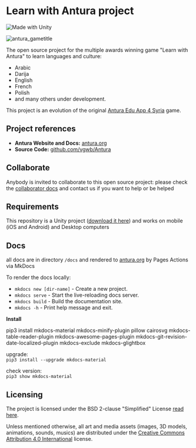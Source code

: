 # Learn with Antura project

![Made with Unity](https://img.shields.io/badge/Made%20with-Unity-57b9d3.svg?style=for-the-badge&logo=unity)

![antura_gametitle](docs/assets/img/antura_gametitle.jpg)

The open source project for the multiple awards winning game "Learn with Antura" to learn languages and culture:

- Arabic
- Darija
- English
- French
- Polish
- and many others under development.

This project is an evolution of the original [Antura Edu App 4 Syria](https://github.com/vgwb/Antura_arabic) game.

## Project references

- **Antura Website and Docs:** [antura.org](http://antura.org)
- **Source Code:** [github.com/vgwb/Antura](https://github.com/vgwb/Antura)

## Collaborate

Anybody is invited to collaborate to this open source project:
please check the [collaborator docs](https://antura.org/HowTo/Collaborator.html) and contact us if you want to help or be helped

## Requirements

This repository is a Unity project ([download it here](https://unity.com/download)) and works on mobile (iOS and Android) and Desktop computers

## Docs
all docs are in directory `/docs` and rendered to [antura.org](http://antura.org) by Pages Actions via MkDocs

To render the docs locally:

- `mkdocs new [dir-name]` - Create a new project.
- `mkdocs serve` - Start the live-reloading docs server.
- `mkdocs build` - Build the documentation site.
- `mkdocs -h` - Print help message and exit.

**Install**

pip3 install mkdocs-material mkdocs-minify-plugin pillow cairosvg mkdocs-table-reader-plugin mkdocs-awesome-pages-plugin mkdocs-git-revision-date-localized-plugin mkdocs-exclude mkdocs-glightbox

upgrade:  
`pip3 install --upgrade mkdocs-material`

check version:  
`pip3 show mkdocs-material`

## Licensing

The project is licensed under the BSD 2-clause "Simplified" License [read here](LICENSE.md).

Unless mentioned otherwise, all art and media assets (images, 3D models, animations, sounds, musics) are distributed under the [Creative Commons Attribution 4.0 International](http://creativecommons.org/licenses/by/4.0/) license.

